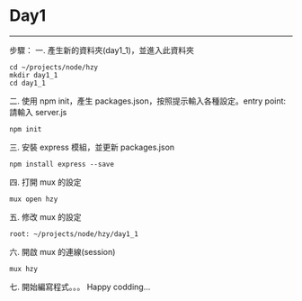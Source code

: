 # Day1
------

步驟：
一. 產生新的資料夾(day1_1)，並進入此資料夾
```
cd ~/projects/node/hzy
mkdir day1_1
cd day1_1
```
二. 使用 npm init，產生 packages.json，按照提示輸入各種設定。entry point: 請輸入 server.js
```
npm init
```
三. 安裝 express 模組，並更新 packages.json
```
npm install express --save
```
四. 打開 mux 的設定
``` 
mux open hzy
```
五. 修改 mux 的設定
```
root: ~/projects/node/hzy/day1_1
```
六. 開啟 mux 的連線(session)
```
mux hzy
```
七. 開始編寫程式。。。 Happy codding...


